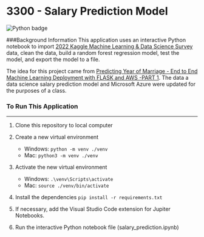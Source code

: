 # 3300 - Salary Prediction Model

![Python badge](https://img.shields.io/static/v1?message=python&logo=python&labelColor=5c5c5c&color=3776AB&logoColor=white&label=%20&style=for-the-badge)

###Background Information
This application uses an interactive Python notebook to import [2022 Kaggle Machine Learning & Data Science Survey](https://www.kaggle.com/c/kaggle-survey-2022/data) data, clean the data, build a random forest regression model, test the model, and export the model to a file.


The idea for this project came from [Predicting Year of Marriage - End to End Machine Learning Deployment with FLASK and AWS -PART 1](https://www.youtube.com/watch?v=sm5xeKal72I). The data a data science salary prediction model and Microsoft Azure were updated for the purposes of a class.

### To Run This Application

---

1. Clone this repository to local computer

2. Create a new virtual environment

   - Windows: `python -m venv ./venv`
   - Mac: `python3 -m venv ./venv`

3. Activate the new virtual environment

   - Windows: `.\venv\Scripts\activate`
   - Mac: `source ./venv/bin/activate`

4. Install the dependencies `pip install -r requirements.txt`

5. If necessary, add the Visual Studio Code extension for Jupiter Notebooks.

6. Run the interactive Python notebook file (salary_prediction.ipynb)
